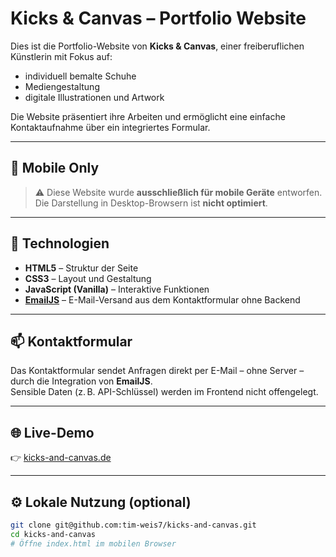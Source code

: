 # Kicks & Canvas – Portfolio Website

Dies ist die Portfolio-Website von **Kicks & Canvas**, einer freiberuflichen Künstlerin mit Fokus auf:

- individuell bemalte Schuhe  
- Mediengestaltung  
- digitale Illustrationen und Artwork

Die Website präsentiert ihre Arbeiten und ermöglicht eine einfache Kontaktaufnahme über ein integriertes Formular.

---

## 📱 Mobile Only

> ⚠️ Diese Website wurde **ausschließlich für mobile Geräte** entworfen.  
> Die Darstellung in Desktop-Browsern ist **nicht optimiert**.

---

## 🔧 Technologien

- **HTML5** – Struktur der Seite  
- **CSS3** – Layout und Gestaltung  
- **JavaScript (Vanilla)** – Interaktive Funktionen  
- **[EmailJS](https://www.emailjs.com/)** – E-Mail-Versand aus dem Kontaktformular ohne Backend

---

## 📫 Kontaktformular

Das Kontaktformular sendet Anfragen direkt per E-Mail – ohne Server – durch die Integration von **EmailJS**.  
Sensible Daten (z. B. API-Schlüssel) werden im Frontend nicht offengelegt.

---

## 🌐 Live-Demo

👉 [kicks-and-canvas.de](https://kicks-and-canvas.de)

---

## ⚙️ Lokale Nutzung (optional)

```bash
git clone git@github.com:tim-weis7/kicks-and-canvas.git
cd kicks-and-canvas
# Öffne index.html im mobilen Browser
